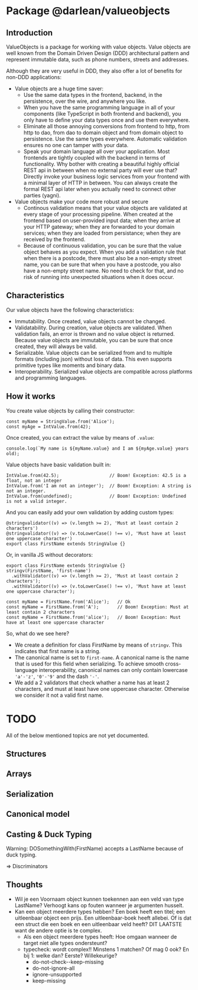 # Package @darlean/valueobjects

## Introduction

ValueObjects is a package for working with value objects. Value objects are well known from the Domain Driven Design (DDD)
architectural pattern and represent immutable data, such as phone numbers, streets and addresses.

Although they are very useful in DDD, they also offer a lot of benefits for non-DDD applications:
* Value objects are a huge time saver:
  * Use the same data types in the frontend, backend, in the persistence, over the wire, and anywhere you like.
  * When you have  the same programming language in all of your components (like TypeScript in both frontend and backend), you 
    only have to define your data types once and use them everywhere.
  * Eliminate all those annoying conversions from frontend to http, from http to dao, from dao to domain object and from domain object to persistence.
    Use the same types everywhere. Automatic validation ensures no one can tamper with your data.
  * Speak your domain language all over your application. Most frontends are tightly coupled with the backend in terms of functionality.
    Why bother with creating a beautiful highly official REST api in between when no external party will ever use that? Directly
    invoke your business logic services from your frontend with a minimal layer of HTTP in between. You can always create the formal REST api
    later when you actually need to connect other parties (yagni).
* Value objects make your code more robust and secure
  * Continous validation means that your value objects are validated at every stage of your processing pipeline. When created at the frontend
    based on user-provided input data; when they arrive at your HTTP gateway; when they are forwarded to your domain services; when they are
    loaded from persistance; when they are received by the frontend.
  * Because of continuous validation, you can be sure that the value object behaves as you expect. When you add a validation rule that when
    there is a postcode, there must also be a non-empty street name, you can be sure that when you have a postcode, you also have a non-empty
    street name. No need to check for that, and no risk of running into unexpected situations when it does occur.

## Characteristics
Our value objects have the following characteristics:
* Immutability. Once created, value objects cannot be changed.
* Validatability. During creation, value objects are validated. When validation fails, an error is thrown and no value
  object is returned. Because value objects are immutable, you can be sure that once created, they will always be valid.
* Serializable. Value objects can be serialized from and to multiple formats (including json) without loss of data. This
even supports primitive types like moments and binary data.
* Interoperability. Serialized value objects are compatible across platforms and programming languages.

## How it works

You create value objects by calling their constructor:
```
const myName = StringValue.from('Alice');
const myAge = IntValue.from(42);
```

Once created, you can extract the value by means of `.value`:
```
console.log(`My name is ${myName.value} and I am ${myAge.value} years old);
```

Value objects have basic validation built in:
```
IntValue.from(42.5);                   // Boom! Exception: 42.5 is a float, not an integer
IntValue.from('I am not an integer');  // Boom! Exception: A string is not an integer.
IntValue.from(undefined);              // Boom! Exception: Undefined is not a valid integer.
``` 

And you can easily add your own validation by adding custom types:
```
@stringvalidator((v) => (v.length >= 2), 'Must at least contain 2 characters')
@stringvalidator((v) => (v.toLowerCase() !== v), 'Must have at least one uppercase character')
export class FirstName extends StringValue {}
```

Or, in vanilla JS without decorators:
```
export class FirstName extends StringValue {}
stringv(FirstName, 'first-name')
  .withValidator((v) => (v.length >= 2), 'Must at least contain 2 characters');
  .withValidator((v) => (v.toLowerCase() !== v), 'Must have at least one uppercase character');
```

```
const myName = FirstName.from('Alice');   // Ok
const myName = FirstName.from('A');       // Boom! Exception: Must at least contain 2 characters
const myName = FirstName.from('alice');   // Boom! Exception: Must have at least one uppercase character
```

So, what do we see here?
* We create a definition for class FirstName by means of `stringv`. This indicates that first name is a string.
* The canonical name is set to `first-name`. A canonical name is the name that is used for this field when serializing.
  To achieve smooth cross-language interoperability, canonical names can only contain lowercase `'a'-'z'`, `'0'-'9'` and the dash `'-'`.
* We add a 2 validators that check whather a name has at least 2 characters, and must at least have one uppercase character. Otherwise we consider it not a valid first name.

# TODO

All of the below mentioned topics are not yet documented.

## Structures

## Arrays

## Serialization

## Canonical model

## Casting & Duck Typing

Warning: DOSomethingWith(FirstName) accepts a LastName because of duck typing.

=> Discriminators

## Thoughts
 * Wil je een Voornaam object kunnen toekennen aan een veld van type LastName? Verhoogt kans op fouten wanneer je argumenten husselt.
 * Kan een object meerdere types hebben? Een boek heeft een titel; een uitleenbaar object een prijs. Een uitleenbaar-boek heeft allebei.
   Of is dat een struct die een boek en een uitleenbaar veld heeft? DIT LAATSTE want de andere optie is te complex.
   * Als een object meerdere types heeft: Hoe omgaan wanneer de target niet alle types ondersteunt?
   * typecheck: wordt complex!! Minstens 1 matchen? Of mag 0 ook? En bij 1: welke dan? Eerste? Willekeurige?
     * do-not-check--keep-missing
     * do-not-ignore-all
     * ignore-unsupported
     * keep-missing